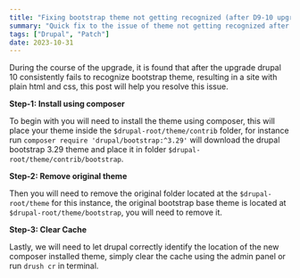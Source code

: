```yaml
---
title: "Fixing bootstrap theme not getting recognized (after D9-10 upgrade)"
summary: "Quick fix to the issue of theme not getting recognized after upgrading from drupal-9 to drupal-10"
tags: ["Drupal", "Patch"]
date: 2023-10-31
---
```


During the course of the upgrade, it is found that after the upgrade drupal 10 consistently fails to recognize bootstrap theme, resulting in a site with plain html and css, this post will help you resolve this issue.

**Step-1: Install using composer**

To begin with you will need to install the theme using composer, this will place your theme inside the `$drupal-root/theme/contrib` folder, for instance run `composer require 'drupal/bootstrap:^3.29'` will download the drupal bootstrap 3.29 theme and place it in folder `$drupal-root/theme/contrib/bootstrap`.

**Step-2: Remove original theme**

Then you will need to remove the original folder located at the `$drupal-root/theme` for this instance, the original bootstrap base theme is located at `$drupal-root/theme/bootstrap`, you will need to remove it.

**Step-3: Clear Cache**

Lastly, we will need to let drupal correctly identify the location of the new composer installed theme, simply clear the cache using the admin panel or run `drush cr` in terminal.

